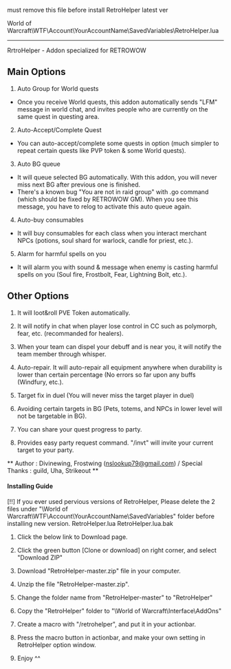 must remove this file before install RetroHelper latest ver 

World of Warcraft\WTF\Account\YourAccountName\SavedVariables\RetroHelper.lua

-----------------
RrtroHelper - Addon specialized for RETROWOW 

## Main Options

1. Auto Group for World quests
 - Once you receive World quests, this addon automatically sends "LFM" message in world chat, and invites people who are currently on the same quest in questing area.

2. Auto-Accept/Complete Quest
 - You can auto-accept/complete some quests in option (much simpler to repeat certain quests like PVP token & some World quests).

3. Auto BG queue
 - It will queue selected BG automatically. With this addon, you will never miss next BG after previous one is finished.
 - There's a known bug "You are not in raid group" with .go command (which should be fixed by RETROWOW GM). When you see this message, you have to relog to activate this auto queue again.

4. Auto-buy consumables
 - It will buy consumables for each class when you interact merchant NPCs (potions, soul shard for warlock, candle for priest, etc.).

5. Alarm for harmful spells on you
 - It will alarm you with sound & message when enemy is casting harmful spells on you (Soul fire, Frostbolt, Fear, Lightning Bolt, etc.).



## Other Options

1. It will loot&roll PVE Token automatically.

2. It will notify in chat when player lose control in CC such as polymorph, fear, etc. (recommanded for healers).

3. When your team can dispel your debuff and is near you, it will notify the team member through whisper.

4. Auto-repair. It will auto-repair all equipment anywhere when durability is lower than certain percentage (No errors so far upon any buffs (Windfury, etc.).

5. Target fix in duel (You will never miss the target player in duel)

6. Avoiding certain targets in BG (Pets, totems, and NPCs in lower level will not be targetable in BG).

7. You can share your quest progress to party.

8. Provides easy party request command. "/invt" will invite your current target to your party.


** Author : Divinewing, Frostwing (nslookup79@gmail.com) / Special Thanks : <EE> guild, Uha, Strikeout **



#### Installing Guide ####

[!!] If you ever used pervious versions of RetroHelper, Please delete the 2 files under "\\World of Warcraft\WTF\Account\YourAccountName\SavedVariables\" folder before installing new version.
RetroHelper.lua
RetroHelper.lua.bak


1. Click the below link to Download page.

2. Click the green button [Clone or download] on right corner, and select "Download ZIP"

3. Download "RetroHelper-master.zip" file in your computer.

4. Unzip the file "RetroHelper-master.zip".

5. Change the folder name from "RetroHelper-master" to "RetroHelper"

6. Copy the "RetroHelper" folder to "\\World of Warcraft\Interface\AddOns\"

7. Create a macro with "/retrohelper", and put it in your actionbar.

8. Press the macro button in actionbar, and make your own setting in RetroHelper option window.

9. Enjoy ^^






